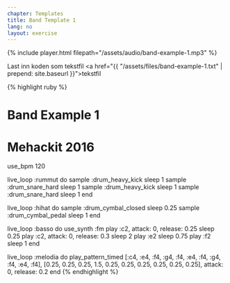 ```yaml
---
chapter: Templates
title: Band Template 1
lang: no
layout: exercise
---
```


{% include player.html filepath="/assets/audio/band-example-1.mp3" %}

Last inn koden som tekstfil <a href="{{ "/assets/files/band-example-1.txt" | prepend: site.baseurl }}">tekstfil</a>

{% highlight ruby %}
# Band Example 1
# Mehackit 2016

use_bpm 120

live_loop :rummut do
  sample :drum_heavy_kick
  sleep 1
  sample :drum_snare_hard
  sleep 1
  sample :drum_heavy_kick
  sleep 1
  sample :drum_snare_hard
  sleep 1
end

live_loop :hihat do
  sample :drum_cymbal_closed
  sleep 0.25
  sample :drum_cymbal_pedal
  sleep 1
end

live_loop :basso do
  use_synth :fm
  play :c2, attack: 0, release: 0.25
  sleep 0.25
  play :c2, attack: 0, release: 0.3
  sleep 2
  play :e2
  sleep 0.75
  play :f2
  sleep 1
end

live_loop :melodia do
  play_pattern_timed [:c4, :e4, :f4, :g4, :f4, :e4, :f4, :g4, :f4, :e4, :f4], [0.25, 0.25, 0.25, 1.5, 0.25, 0.25, 0.25, 0.25, 0.25, 0.25], attack: 0, release: 0.2
end
{% endhighlight %}